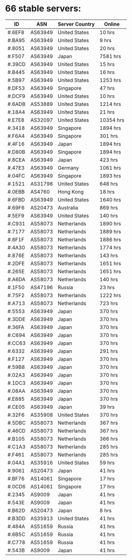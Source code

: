 # 66 stable servers:

| ID | ASN | Server Country | Online |
| ------ | ------ | ------ | ------ |
| #.6EF8 | AS63949 | United States | 10 hrs |
| #.BA95 | AS63949 | United States | 9 hrs |
| #.8051 | AS63949 | United States | 20 hrs |
| #.F507 | AS63949 | Japan | 7581 hrs |
| #.39CD | AS63949 | United States | 15 hrs |
| #.B445 | AS63949 | United States | 16 hrs |
| #.5B97 | AS63949 | United States | 1253 hrs |
| #.DF53 | AS63949 | Singapore | 47 hrs |
| #.DCF9 | AS63949 | United States | 10 hrs |
| #.6ADB | AS53889 | United States | 1214 hrs |
| #.18A4 | AS63949 | United States | 21 hrs |
| #.E7E8 | AS32097 | United States | 10354 hrs |
| #.3418 | AS63949 | Singapore | 1894 hrs |
| #.F6A4 | AS63949 | Singapore | 301 hrs |
| #.4F16 | AS63949 | Japan | 1894 hrs |
| #.D80B | AS63949 | Singapore | 1894 hrs |
| #.8CEA | AS63949 | Japan | 423 hrs |
| #.47E3 | AS63949 | Germany | 1061 hrs |
| #.04FC | AS63949 | Singapore | 1893 hrs |
| #.1521 | AS31798 | United States | 648 hrs |
| #.0EBB | AS4760 | Hong Kong | 18 hrs |
| #.6FBD | AS63949 | United States | 1640 hrs |
| #.69F6 | AS20473 | Australia | 869 hrs |
| #.5EF9 | AS63949 | United States | 140 hrs |
| #.C931 | AS58073 | Netherlands | 1890 hrs |
| #.7177 | AS58073 | Netherlands | 1889 hrs |
| #.8F1F | AS58073 | Netherlands | 1886 hrs |
| #.4A30 | AS58073 | Netherlands | 1774 hrs |
| #.876E | AS58073 | Netherlands | 143 hrs |
| #.2DFE | AS58073 | Netherlands | 1651 hrs |
| #.265E | AS58073 | Netherlands | 1651 hrs |
| #.A6DA | AS58073 | Netherlands | 140 hrs |
| #.1F50 | AS47196 | Russia | 23 hrs |
| #.75F2 | AS58073 | Netherlands | 1222 hrs |
| #.A713 | AS58073 | Netherlands | 723 hrs |
| #.5553 | AS63949 | Japan | 370 hrs |
| #.3DDE | AS63949 | Japan | 370 hrs |
| #.36FA | AS63949 | Japan | 370 hrs |
| #.C694 | AS63949 | Japan | 370 hrs |
| #.CC63 | AS63949 | Japan | 370 hrs |
| #.6332 | AS63949 | Japan | 291 hrs |
| #.F127 | AS63949 | Japan | 370 hrs |
| #.59B8 | AS63949 | Japan | 370 hrs |
| #.02A3 | AS63949 | Japan | 370 hrs |
| #.1DC3 | AS63949 | Japan | 370 hrs |
| #.08AA | AS63949 | Japan | 370 hrs |
| #.E885 | AS63949 | Japan | 370 hrs |
| #.CE05 | AS63949 | Japan | 39 hrs |
| #.32F6 | AS35908 | United States | 370 hrs |
| #.5DBC | AS58073 | Netherlands | 367 hrs |
| #.46CD | AS58073 | Netherlands | 367 hrs |
| #.B105 | AS58073 | Netherlands | 366 hrs |
| #.C1A3 | AS58073 | Netherlands | 285 hrs |
| #.F461 | AS58073 | Netherlands | 285 hrs |
| #.04A1 | AS35916 | United States | 59 hrs |
| #.9061 | AS20473 | Japan | 41 hrs |
| #.BF76 | AS14061 | Singapore | 17 hrs |
| #.0CD6 | AS14061 | Singapore | 17 hrs |
| #.2345 | AS9009 | Japan | 41 hrs |
| #.543E | AS9009 | Japan | 41 hrs |
| #.B62D | AS20473 | Japan | 8 hrs |
| #.B3DD | AS35913 | United States | 41 hrs |
| #.484A | AS51659 | Russia | 41 hrs |
| #.6B5C | AS51659 | Russia | 41 hrs |
| #.C778 | AS51659 | Russia | 41 hrs |
| #.543B | AS9009 | Japan | 41 hrs |

